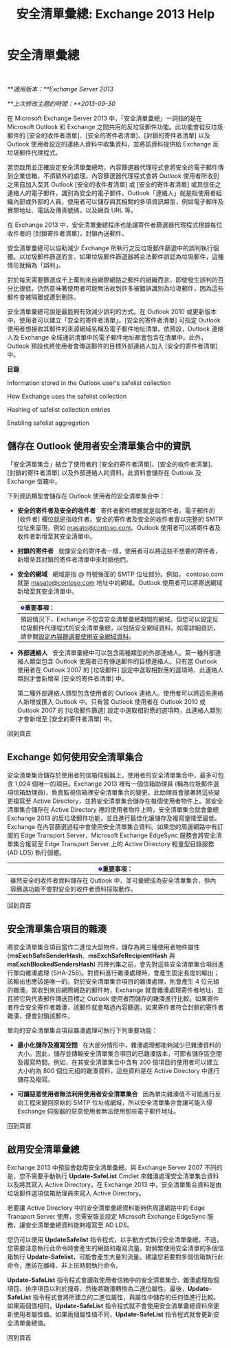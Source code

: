﻿---
title: '安全清單彙總: Exchange 2013 Help'
TOCTitle: 安全清單彙總
ms:assetid: f05430a0-0405-4b65-a18d-18c9e86a13c4
ms:mtpsurl: https://technet.microsoft.com/zh-tw/library/Bb125168(v=EXCHG.150)
ms:contentKeyID: 50474560
ms.date: 05/21/2018
mtps_version: v=EXCHG.150
ms.translationtype: MT
---

# 安全清單彙總

 

_**適用版本：**Exchange Server 2013_

_**上次修改主題的時間：**2013-09-30_

在 Microsoft Exchange Server 2013 中，「安全清單彙總」一詞指的是在 Microsoft Outlook 和 Exchange 之間共用的反垃圾郵件功能。此功能會從反垃圾郵件的 \[安全的收件者清單\]、\[安全的寄件者清單\]、\[封鎖的寄件者清單\] 以及 Outlook 使用者設定的連絡人資料中收集資料，並將該資料提供給 Exchange 反垃圾郵件代理程式。

當您啟用並正確設定安全清單彙總時，內容篩選器代理程式會將安全的電子郵件傳到企業信箱，不須額外的處理。內容篩選器代理程式會將 Outlook 使用者所收到之來自加入至其 Outlook \[安全的收件者清單\] 或 \[安全的寄件者清單\] 或其信任之連絡人的電子郵件，識別為安全的電子郵件。Outlook「連絡人」就是指使用者組織內部或外部的人員，使用者可以儲存與其相關的多項資訊類型，例如電子郵件及實際地址、電話及傳真號碼，以及網頁 URL 等。

在 Exchange 2013 中，安全清單彙總程序也能讓寄件者篩選器代理程式根據每位收件者的 \[封鎖寄件者清單\]，封鎖內送郵件。

安全清單彙總可以協助減少 Exchange 所執行之反垃圾郵件篩選中的誤判執行個體。以垃圾郵件篩選而言，如果垃圾郵件篩選器將合法郵件誤認為垃圾郵件，這種情形就稱為「誤判」。

對於每天需要篩選成千上萬則來自網際網路之郵件的組織而言，即使發生誤判的百分比很低，仍然意味著使用者可能無法收到許多被錯誤識別為垃圾郵件，因為這些郵件會被隔離或遭到刪除。

安全清單彙總可說是最能夠有效減少誤判的方式。在 Outlook 2010 或更新版本中，使用者可以建立「安全的寄件者清單」。\[安全的寄件者清單\] 可指定 Outlook 使用者想接收其郵件的來源網域名稱及電子郵件地址清單。依預設，Outlook 連絡人及 Exchange 全域通訊清單中的電子郵件地址都會包含在清單中。此外，Outlook 預設也將使用者會傳送郵件的目標外部連絡人加入 \[安全的寄件者清單\] 中。

**目錄**

Information stored in the Outlook user's safelist collection

How Exchange uses the safelist collection

Hashing of safelist collection entries

Enabling safelist aggregation

## 儲存在 Outlook 使用者安全清單集合中的資訊

「安全清單集合」結合了使用者的 \[安全的寄件者清單\]、\[安全的收件者清單\]、\[封鎖的寄件者清單\] 以及外部連絡人的資料。此資料會儲存在 Outlook 及 Exchange 信箱中。

下列資訊類型會儲存在 Outlook 使用者的安全清單集合中：

  - **安全的寄件者及安全的收件者**   寄件者郵件標題就是指寄件者。電子郵件的 \[收件者\] 欄位就是指收件者。安全的寄件者及安全的收件者會以完整的 SMTP 位址來呈現，例如 masato@contoso.com。Outlook 使用者可以將寄件者及收件者新增至其安全清單中。

  - **封鎖的寄件者**   就像安全的寄件者一樣，使用者可以將這些不想要的寄件者，新增至其封鎖的寄件者清單中來封鎖他們。

  - **安全的網域**   網域是指 @ 符號後面的 SMTP 位址部分。例如， contoso.com 就是 masato@contoso.com 地址中的網域。Outlook 使用者可以將寄送網域新增至其安全清單中。
    
    <table>
    <thead>
    <tr class="header">
    <th><img src="images/Bb124558.important(EXCHG.150).gif" title="重要事項" alt="重要事項" />重要事項：</th>
    </tr>
    </thead>
    <tbody>
    <tr class="odd">
    <td>預設情況下，Exchange 不包含安全清單彙總期間的網域。但您可以設定反垃圾郵件代理程式的安全清單彙總，以包括安全網域資料。如需詳細資訊，請參閱<a href="configure-content-filtering-to-use-safe-domain-data-exchange-2013-help.md">設定內容篩選要使用安全網域資料</a>。</td>
    </tr>
    </tbody>
    </table>


  - **外部連絡人**   安全清單彙總中可以包含兩種類型的外部連絡人。第一種外部連絡人類型包含 Outlook 使用者已有傳送郵件的目標連絡人。只有當 Outlook 使用者在 Outlook 2007 的 \[垃圾郵件\] 設定中選取相對應的選項時，此連絡人類別才會新增至 \[安全的寄件者清單\] 中。
    
    第二種外部連絡人類型包含使用者的 Outlook 連絡人。使用者可以將這些連絡人新增或匯入 Outlook 中。只有當 Outlook 使用者在 Outlook 2010 或 Outlook 2007 的 \[垃圾郵件篩選\] 設定中選取相對應的選項時，此連絡人類別才會新增至 \[安全的寄件者清單\] 中。

回到頁首

## Exchange 如何使用安全清單集合

安全清單集合儲存於使用者的信箱伺服器上。使用者的安全清單集合中，最多可包含 1,024 個唯一的項目。Exchange 2013 裡有一個信箱助理員 (稱為垃圾郵件選項信箱助理員)，負責監視信箱裡安全清單集合的變更。此助理員會接著將這些變更複寫至 Active Directory，並將安全清單集合儲存在每個使用者物件上。當安全清單集合儲存在 Active Directory 裡的使用者物件上時，安全清單集合就會彙總 Exchange 2013 的反垃圾郵件功能，並且進行最佳化讓儲存及複寫量降至最低。Exchange 在內容篩選過程中會使用安全清單集合資料。如果您的周邊網路中有訂閱的 Edge Transport Server，Microsoft Exchange EdgeSync 服務會將安全清單集合複寫至 Edge Transport Server 上的 Active Directory 輕量型目錄服務 (AD LDS) 執行個體。

<table>
<thead>
<tr class="header">
<th><img src="images/Bb124558.important(EXCHG.150).gif" title="重要事項" alt="重要事項" />重要事項：</th>
</tr>
</thead>
<tbody>
<tr class="odd">
<td>雖然安全的收件者資料儲存在 Outlook 中，並可彙總成為安全清單集合，但內容篩選功能不會對安全的收件者資料採取動作。</td>
</tr>
</tbody>
</table>


回到頁首

## 安全清單集合項目的雜湊

將安全清單集合項目當作二進位大型物件，儲存為跨三種使用者物件屬性 (**msExchSafeSenderHash**、**msExchSafeRecipientHash** 與 **msExchBlockedSendersHash**) 的陣列集之前，會先對這些安全清單集合項目進行單向雜湊處理 (SHA-256)。對資料進行雜湊處理時，會產生固定長度的輸出；該輸出也應該是唯一的。對於安全清單集合項目的雜湊處理，則會產生 4 位元組的雜湊。當收到來自網際網路的郵件時，Exchange 就會雜湊處理寄件者地址，並且將它與代表郵件傳送目標之 Outlook 使用者而儲存的雜湊進行比較。如果寄件者符合安全寄件者雜湊，該郵件就會略過內容篩選。如果寄件者符合封鎖的寄件者雜湊，便會封鎖該郵件。

單向的安全清單集合項目雜湊處理可執行下列重要功能：

  - **最小化儲存及複寫空間**   在大部分情形中，雜湊處理都能夠減少已雜湊資料的大小。因此，儲存並傳輸安全清單集合項目的已雜湊版本，可節省儲存區空間及複寫時間。例如，在其安全清單集合中含有 200 個項目的使用者可以建立大小約為 800 個位元組的雜湊資料，這些資料是在 Active Directory 中進行儲存及複寫。

  - **可讓惡意使用者無法利用使用者安全清單集合**   因為單向雜湊值不可能進行反向工程來變回原始的 SMTP 位址或網域，所以安全清單集合會讓可能入侵 Exchange 伺服器的惡意使用者無法使用那些電子郵件地址。

回到頁首

## 啟用安全清單彙總

Exchange 2013 中預設會啟用安全清單彙總。與 Exchange Server 2007 不同的是，您不需要手動執行 **Update-SafeList** Cmdlet 來雜湊處理安全清單集合資料以及將其寫入 Active Directory。在 Exchange 2013 中，安全清單集合資料是由垃圾郵件選項信箱助理員來寫入 Active Directory。

若要讓 Active Directory 中的安全清單彙總資料能夠供周邊網路中的 Edge Transport Server 使用，您需安裝並設定 Microsoft Exchange EdgeSync 服務，讓安全清單彙總資料能夠複寫至 AD LDS。

您仍可以使用 **UpdateSafelist** 指令程式，以手動方式執行安全清單彙總。不過，您需要注意執行此命令時會產生的網路和複寫流量。對頻繁使用安全清單的多個信箱執行 **Update-Safelist**，可能會產生大量的流量。建議您若要對多個信箱執行此命令，應該在離峰、非上班時間執行命令。

**Update-SafeList** 指令程式會讀取使用者信箱中的安全清單集合、雜湊處理每個項目、排序項目以利於搜尋，然後將雜湊轉換為二進位屬性。最後，**Update-SafeList** 指令程式會將所建立的二進位屬性，與屬性中儲存的任何值進行比較。如果兩個值相同，**Update-SafeList** 指令程式就不會使用安全清單彙總資料來更新使用者屬性值。如果兩個屬性值不同，**Update-SafeList** 指令程式就會更新安全清單彙總值。

回到頁首

